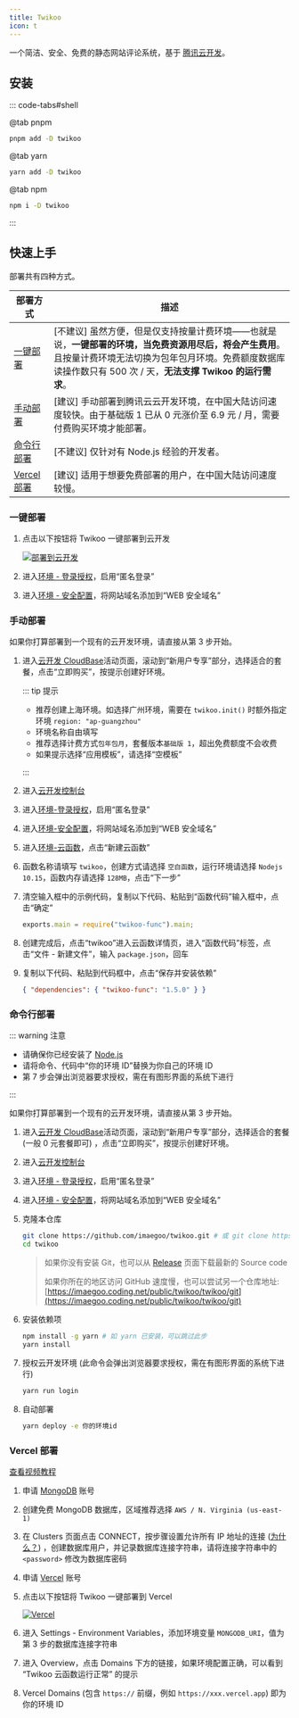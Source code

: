 ```yaml
---
title: Twikoo
icon: t
---
```


一个简洁、安全、免费的静态网站评论系统，基于 [腾讯云开发](https://curl.qcloud.com/KnnJtUom)。

<!-- more -->

## 安装

::: code-tabs#shell

@tab pnpm

```bash
pnpm add -D twikoo
```

@tab yarn

```bash
yarn add -D twikoo
```

@tab npm

```bash
npm i -D twikoo
```

:::

## 快速上手

部署共有四种方式。

| 部署方式                    | 描述                                                                                                                                                                                                                      |
| --------------------------- | ------------------------------------------------------------------------------------------------------------------------------------------------------------------------------------------------------------------------- |
| [一键部署](#一键部署)       | \[不建议\] 虽然方便，但是仅支持按量计费环境——也就是说，**一键部署的环境，当免费资源用尽后，将会产生费用**。且按量计费环境无法切换为包年包月环境。免费额度数据库读操作数只有 500 次 / 天，**无法支撑 Twikoo 的运行需求**。 |
| [手动部署](#手动部署)       | \[建议\] 手动部署到腾讯云云开发环境，在中国大陆访问速度较快。由于基础版 1 已从 0 元涨价至 6.9 元 / 月，需要付费购买环境才能部署。                                                                                         |
| [命令行部署](#命令行部署)   | \[不建议\] 仅针对有 Node.js 经验的开发者。                                                                                                                                                                                |
| [Vercel 部署](#vercel-部署) | \[建议\] 适用于想要免费部署的用户，在中国大陆访问速度较慢。                                                                                                                                                               |

### 一键部署

1. 点击以下按钮将 Twikoo 一键部署到云开发

   [![部署到云开发](https://main.qcloudimg.com/raw/67f5a389f1ac6f3b4d04c7256438e44f.svg)](https://console.cloud.tencent.com/tcb/env/index?action=CreateAndDeployCloudBaseProject&appUrl=https%3A%2F%2Fgithub.com%2Fimaegoo%2Ftwikoo&branch=dev)

1. 进入[环境 - 登录授权](https://console.cloud.tencent.com/tcb/env/login)，启用“匿名登录”
1. 进入[环境 - 安全配置](https://console.cloud.tencent.com/tcb/env/safety)，将网站域名添加到“WEB 安全域名”

### 手动部署

如果你打算部署到一个现有的云开发环境，请直接从第 3 步开始。

1. 进入[云开发 CloudBase](https://curl.qcloud.com/KnnJtUom)活动页面，滚动到“新用户专享”部分，选择适合的套餐，点击“立即购买”，按提示创建好环境。

   ::: tip 提示

   - 推荐创建上海环境。如选择广州环境，需要在 `twikoo.init()` 时额外指定环境 `region: "ap-guangzhou"`
   - 环境名称自由填写
   - 推荐选择计费方式`包年包月`，套餐版本`基础版 1`，超出免费额度不会收费
   - 如果提示选择“应用模板”，请选择“空模板”

   :::

1. 进入[云开发控制台](https://console.cloud.tencent.com/tcb/)<br>
1. 进入[环境-登录授权](https://console.cloud.tencent.com/tcb/env/login)，启用“匿名登录”
1. 进入[环境-安全配置](https://console.cloud.tencent.com/tcb/env/safety)，将网站域名添加到“WEB 安全域名”
1. 进入[环境-云函数](https://console.cloud.tencent.com/tcb/scf/index)，点击“新建云函数”
1. 函数名称请填写 `twikoo`，创建方式请选择 `空白函数`，运行环境请选择 `Nodejs 10.15`，函数内存请选择 `128MB`，点击“下一步”
1. 清空输入框中的示例代码，复制以下代码、粘贴到“函数代码”输入框中，点击“确定”

   ```js
   exports.main = require("twikoo-func").main;
   ```

1. 创建完成后，点击“twikoo”进入云函数详情页，进入“函数代码”标签，点击“文件 - 新建文件”，输入 `package.json`，回车
1. 复制以下代码、粘贴到代码框中，点击“保存并安装依赖”

   ```json
   { "dependencies": { "twikoo-func": "1.5.0" } }
   ```

### 命令行部署

::: warning 注意

- 请确保你已经安装了 [Node.js](https://nodejs.org/en/download/)
- 请将命令、代码中“你的环境 ID”替换为你自己的环境 ID
- 第 7 步会弹出浏览器要求授权，需在有图形界面的系统下进行

:::

如果你打算部署到一个现有的云开发环境，请直接从第 3 步开始。

1. 进入[云开发 CloudBase](https://curl.qcloud.com/KnnJtUom)活动页面，滚动到“新用户专享”部分，选择适合的套餐 (一般 0 元套餐即可) ，点击“立即购买”，按提示创建好环境。
1. 进入[云开发控制台](https://console.cloud.tencent.com/tcb/)
1. 进入[环境 - 登录授权](https://console.cloud.tencent.com/tcb/env/login)，启用“匿名登录”
1. 进入[环境 - 安全配置](https://console.cloud.tencent.com/tcb/env/safety)，将网站域名添加到“WEB 安全域名”
1. 克隆本仓库

   ```sh
   git clone https://github.com/imaegoo/twikoo.git # 或 git clone https://e.coding.net/imaegoo/twikoo/twikoo.git
   cd twikoo
   ```

   > 如果你没有安装 Git，也可以从 [Release](https://github.com/imaegoo/twikoo/releases) 页面下载最新的 Source code
   >
   > 如果你所在的地区访问 GitHub 速度慢，也可以尝试另一个仓库地址: [https://imaegoo.coding.net/public/twikoo/twikoo/git](https://imaegoo.coding.net/public/twikoo/twikoo/git)

1. 安装依赖项

   ```sh
   npm install -g yarn # 如 yarn 已安装，可以跳过此步
   yarn install
   ```

1. 授权云开发环境 (此命令会弹出浏览器要求授权，需在有图形界面的系统下进行)

   ```sh
   yarn run login
   ```

1. 自动部署

   ```sh
   yarn deploy -e 你的环境id
   ```

### Vercel 部署

[查看视频教程](https://www.bilibili.com/video/BV1Fh411e7ZH)

1. 申请 [MongoDB](https://www.mongodb.com/cloud/atlas/register) 账号
1. 创建免费 MongoDB 数据库，区域推荐选择 `AWS / N. Virginia (us-east-1)`
1. 在 Clusters 页面点击 CONNECT，按步骤设置允许所有 IP 地址的连接 ([为什么？](https://vercel.com/support/articles/how-to-allowlist-deployment-ip-address)) ，创建数据库用户，并记录数据库连接字符串，请将连接字符串中的 `<password>` 修改为数据库密码
1. 申请 [Vercel](https://vercel.com/signup) 账号
1. 点击以下按钮将 Twikoo 一键部署到 Vercel

   [![Vercel](https://vercel.com/button)](https://vercel.com/import/project?template=https://github.com/imaegoo/twikoo/tree/dev/src/vercel-min)

1. 进入 Settings - Environment Variables，添加环境变量 `MONGODB_URI`，值为第 3 步的数据库连接字符串
1. 进入 Overview，点击 Domains 下方的链接，如果环境配置正确，可以看到 “Twikoo 云函数运行正常” 的提示
1. Vercel Domains (包含 `https://` 前缀，例如 `https://xxx.vercel.app`) 即为你的环境 ID
